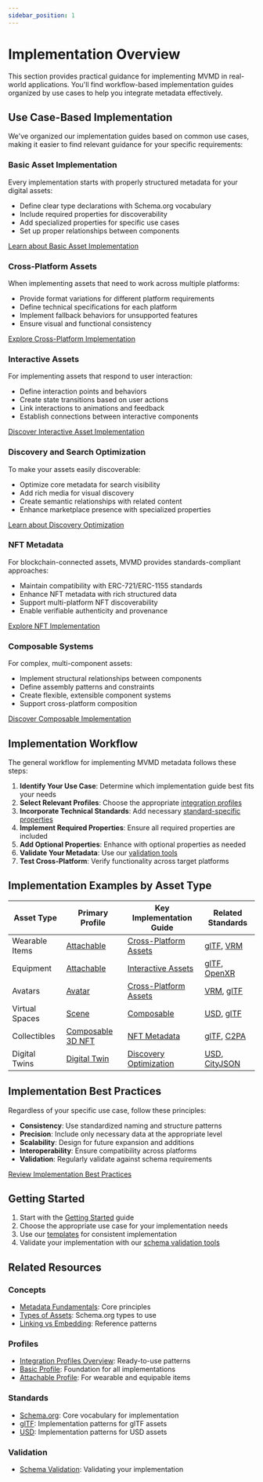 ```yaml
---
sidebar_position: 1
---
```


# Implementation Overview

This section provides practical guidance for implementing MVMD in real-world applications. You'll find workflow-based implementation guides organized by use cases to help you integrate metadata effectively.

## Use Case-Based Implementation

We've organized our implementation guides based on common use cases, making it easier to find relevant guidance for your specific requirements:

### Basic Asset Implementation

Every implementation starts with properly structured metadata for your digital assets:

- Define clear type declarations with Schema.org vocabulary
- Include required properties for discoverability
- Add specialized properties for specific use cases
- Set up proper relationships between components

[Learn about Basic Asset Implementation](./assets.md)

### Cross-Platform Assets

When implementing assets that need to work across multiple platforms:

- Provide format variations for different platform requirements
- Define technical specifications for each platform
- Implement fallback behaviors for unsupported features
- Ensure visual and functional consistency

[Explore Cross-Platform Implementation](./cross-platform-assets.md)

### Interactive Assets

For implementing assets that respond to user interaction:

- Define interaction points and behaviors
- Create state transitions based on user actions
- Link interactions to animations and feedback
- Establish connections between interactive components

[Discover Interactive Asset Implementation](./interactive-assets.md)

### Discovery and Search Optimization

To make your assets easily discoverable:

- Optimize core metadata for search visibility
- Add rich media for visual discovery
- Create semantic relationships with related content
- Enhance marketplace presence with specialized properties

[Learn about Discovery Optimization](./discovery-optimization.md)

### NFT Metadata

For blockchain-connected assets, MVMD provides standards-compliant approaches:

- Maintain compatibility with ERC-721/ERC-1155 standards
- Enhance NFT metadata with rich structured data
- Support multi-platform NFT discoverability
- Enable verifiable authenticity and provenance

[Explore NFT Implementation](./nfts.md)

### Composable Systems

For complex, multi-component assets:

- Implement structural relationships between components
- Define assembly patterns and constraints
- Create flexible, extensible component systems
- Support cross-platform composition

[Discover Composable Implementation](./composable.md)

## Implementation Workflow

The general workflow for implementing MVMD metadata follows these steps:

1. **Identify Your Use Case**: Determine which implementation guide best fits your needs
2. **Select Relevant Profiles**: Choose the appropriate [integration profiles](../integration-profiles/overview.md)
3. **Incorporate Technical Standards**: Add necessary [standard-specific properties](../standards/overview.md)
4. **Implement Required Properties**: Ensure all required properties are included
5. **Add Optional Properties**: Enhance with optional properties as needed
6. **Validate Your Metadata**: Use our [validation tools](../tools/validator.md)
7. **Test Cross-Platform**: Verify functionality across target platforms

## Implementation Examples by Asset Type

| Asset Type | Primary Profile | Key Implementation Guide | Related Standards |
|------------|-----------------|--------------------------|-------------------|
| Wearable Items | [Attachable](../integration-profiles/attachable.md) | [Cross-Platform Assets](./cross-platform-assets.md) | [glTF](../standards/gltf.md), [VRM](../standards/vrm.md) |
| Equipment | [Attachable](../integration-profiles/attachable.md) | [Interactive Assets](./interactive-assets.md) | [glTF](../standards/gltf.md), [OpenXR](../standards/openxr.md) |
| Avatars | [Avatar](../integration-profiles/avatar.md) | [Cross-Platform Assets](./cross-platform-assets.md) | [VRM](../standards/vrm.md), [glTF](../standards/gltf.md) |
| Virtual Spaces | [Scene](../integration-profiles/scene.md) | [Composable](./composable.md) | [USD](../standards/usd.md), [glTF](../standards/gltf.md) |
| Collectibles | [Composable 3D NFT](../integration-profiles/composable-3d-nft.md) | [NFT Metadata](./nfts.md) | [glTF](../standards/gltf.md), [C2PA](../standards/c2pa.md) |
| Digital Twins | [Digital Twin](../integration-profiles/digital-twin.md) | [Discovery Optimization](./discovery-optimization.md) | [USD](../standards/usd.md), [CityJSON](../standards/cityjson.md) |

## Implementation Best Practices

Regardless of your specific use case, follow these principles:

- **Consistency**: Use standardized naming and structure patterns
- **Precision**: Include only necessary data at the appropriate level
- **Scalability**: Design for future expansion and additions
- **Interoperability**: Ensure compatibility across platforms
- **Validation**: Regularly validate against schema requirements

[Review Implementation Best Practices](./best-practices.md)

## Getting Started

1. Start with the [Getting Started](./getting-started.md) guide
2. Choose the appropriate use case for your implementation needs
3. Use our [templates](../templates/) for consistent implementation
4. Validate your implementation with our [schema validation tools](../tools/validator.md)

## Related Resources

### Concepts
- [Metadata Fundamentals](../concepts/metadata-fundamentals.md): Core principles
- [Types of Assets](../concepts/types-of-assets.md): Schema.org types to use
- [Linking vs Embedding](../concepts/linking-vs-embedding.md): Reference patterns

### Profiles
- [Integration Profiles Overview](../integration-profiles/overview.md): Ready-to-use patterns
- [Basic Profile](../integration-profiles/basic.md): Foundation for all implementations
- [Attachable Profile](../integration-profiles/attachable.md): For wearable and equipable items

### Standards
- [Schema.org](../standards/schema-org.md): Core vocabulary for implementation
- [glTF](../standards/gltf.md): Implementation patterns for glTF assets
- [USD](../standards/usd.md): Implementation patterns for USD assets

### Validation
- [Schema Validation](../tools/validator.md): Validating your implementation
